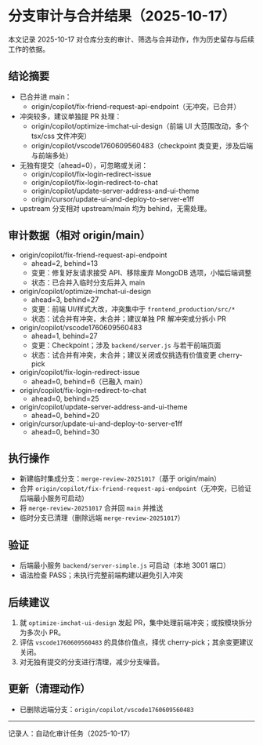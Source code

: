 # 分支审计与合并结果（2025-10-17）

本文记录 2025-10-17 对仓库分支的审计、筛选与合并动作，作为历史留存与后续工作的依据。

## 结论摘要

- 已合并进 main：
  - origin/copilot/fix-friend-request-api-endpoint（无冲突，已合并）
- 冲突较多，建议单独提 PR 处理：
  - origin/copilot/optimize-imchat-ui-design（前端 UI 大范围改动，多个 tsx/css 文件冲突）
  - origin/copilot/vscode1760609560483（checkpoint 类变更，涉及后端与前端多处）
- 无独有提交（ahead=0），可忽略或关闭：
  - origin/copilot/fix-login-redirect-issue
  - origin/copilot/fix-login-redirect-to-chat
  - origin/copilot/update-server-address-and-ui-theme
  - origin/cursor/update-ui-and-deploy-to-server-e1ff
- upstream 分支相对 upstream/main 均为 behind，无需处理。

## 审计数据（相对 origin/main）

- origin/copilot/fix-friend-request-api-endpoint
  - ahead=2, behind=13
  - 变更：修复好友请求接受 API、移除废弃 MongoDB 选项，小幅后端调整
  - 状态：已合并入临时分支后并入 main
- origin/copilot/optimize-imchat-ui-design
  - ahead=3, behind=27
  - 变更：前端 UI/样式大改，冲突集中于 `frontend_production/src/*`
  - 状态：试合并有冲突，未合并；建议单独 PR 解冲突或分拆小 PR
- origin/copilot/vscode1760609560483
  - ahead=1, behind=27
  - 变更：Checkpoint；涉及 `backend/server.js` 与若干前端页面
  - 状态：试合并有冲突，未合并；建议关闭或仅挑选有价值变更 cherry-pick
- origin/copilot/fix-login-redirect-issue
  - ahead=0, behind=6（已融入 main）
- origin/copilot/fix-login-redirect-to-chat
  - ahead=0, behind=25
- origin/copilot/update-server-address-and-ui-theme
  - ahead=0, behind=20
- origin/cursor/update-ui-and-deploy-to-server-e1ff
  - ahead=0, behind=30

## 执行操作

- 新建临时集成分支：`merge-review-20251017`（基于 origin/main）
- 合并 `origin/copilot/fix-friend-request-api-endpoint`（无冲突，已验证后端最小服务可启动）
- 将 `merge-review-20251017` 合并回 `main` 并推送
- 临时分支已清理（删除远端 `merge-review-20251017`）

## 验证

- 后端最小服务 `backend/server-simple.js` 可启动（本地 3001 端口）
- 语法检查 PASS；未执行完整前端构建以避免引入冲突

## 后续建议

1) 就 `optimize-imchat-ui-design` 发起 PR，集中处理前端冲突；或按模块拆分为多次小 PR。
2) 评估 `vscode1760609560483` 的具体价值点，择优 cherry-pick；其余变更建议关闭。
3) 对无独有提交的分支进行清理，减少分支噪音。

## 更新（清理动作）

- 已删除远端分支：`origin/copilot/vscode1760609560483`

---
记录人：自动化审计任务（2025-10-17）
